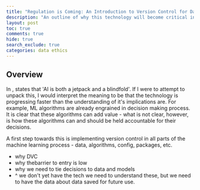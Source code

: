 ```yaml
---
title: "Regulation is Coming: An Introduction to Version Control for Data"
description: "An outline of why this technology will become critical in the coming years"
layout: post
toc: true
comments: true
hide: true
search_exclude: true
categories: data ethics
---
```


## Overview

In <link to talk>, <author> states that 'AI is both a jetpack and a blindfold'. If I were to attempt to unpack this, I would interpret the meaning to be that the technology is progressing faster than the understanding of it's implications are. For example, ML algorithms are already engrained in decision making process. It is clear that these algorithms can add value - what is not clear, however, is how these algorithms can and should be held accountable for their decisions. 

A first step towards this is implementing version control in all parts of the machine learning process - data, algorithms, config, packages, etc.


- why DVC
- why thebarrier to entry is low
- why we need to tie decisions to data and models
- ^ we don't yet have the tech we need to understand these, but we need to have the data about data saved for future use.